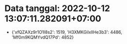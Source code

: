 # Data tanggal: 2022-10-12 13:07:11.282091+07:00

* {'xfQZAXz9r1O1I8s2': 1519, 'H3XMKGilxlIHe3b3': 4486, 'Mf0m9KQMYvdQ17Pd': 4852}
